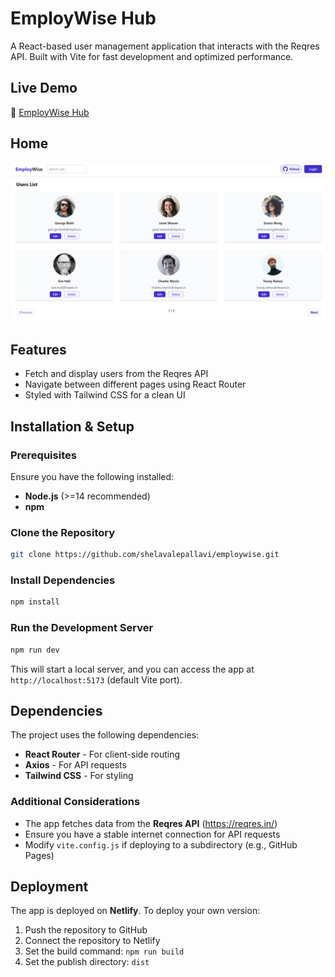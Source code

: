 # EmployWise Hub

A React-based user management application that interacts with the Reqres API. Built with Vite for fast development and optimized performance.

## Live Demo
🔗 [EmployWise Hub](https://employwisehub.netlify.app/users)

## Home
![Dashboard](public/dashboard.png)


## Features
- Fetch and display users from the Reqres API
- Navigate between different pages using React Router
- Styled with Tailwind CSS for a clean UI

## Installation & Setup

### Prerequisites
Ensure you have the following installed:
- **Node.js** (>=14 recommended)
- **npm** 

### Clone the Repository
```sh
git clone https://github.com/shelavalepallavi/employwise.git
```

### Install Dependencies
```sh
npm install
```

### Run the Development Server
```sh
npm run dev
```
This will start a local server, and you can access the app at `http://localhost:5173` (default Vite port).

## Dependencies
The project uses the following dependencies:
- **React Router** - For client-side routing
- **Axios** - For API requests
- **Tailwind CSS** - For styling

### Additional Considerations
- The app fetches data from the **Reqres API** (https://reqres.in/)
- Ensure you have a stable internet connection for API requests
- Modify `vite.config.js` if deploying to a subdirectory (e.g., GitHub Pages)

## Deployment
The app is deployed on **Netlify**. To deploy your own version:
1. Push the repository to GitHub
2. Connect the repository to Netlify
3. Set the build command: `npm run build`
4. Set the publish directory: `dist`




